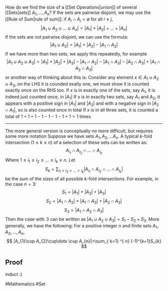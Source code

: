 How do we find the size of a [[Set Operations|union]] of several [[Sets|sets]] $A_{1},\dots ,A_{n}$? If the sets are pairwise disjoint, we may use the [[Rule of Sum|rule of sum]]: if $A_{i}\cap A_{j}=\emptyset$ for all $i\neq j$,
$$
|A_{1}\cup A_{2}\cup\dots \cup A_{n}|=|A_{1}|+|A_{2}|+\dots+|A_{n}|
$$
If the sets are not pairwise disjoint, we can use the formula:
$$
|A_{1}\cup A_{2}|=|A_{1}|+|A_{2}|-|A_{1}\cap A_{2}|
$$
If we have more than two sets, we apply this repeatedly, for example
$$
|A_{1}\cup A_{2}\cup A_{3}|=|A_{1}|+|A_{2}|+|A_{3}|-|A_{1}\cap A_{2}|-|A_{1}\cap A_{3}|-|A_{2}\cap A_{3}|+|A_{1}\cap A_{2}\cap A_{3}|
$$
or another way of thinking about this is:
Consider any element $x\in A_{1}\cup A_{2}\cup A_{3}$, on the LHS it is counded exatly one, we must show it is counted exactly once on the RHS too.
If $x$ is in exactly one of the sets, say $A_{1}$, it is indeed just counted once, in $|A_{1}|$
If $x$ is in exactly two sets, say $A_{1}$ and $A_{2}$, it appears with a positive sign in $|A_{1}|$ and $|A_{2}|$ and with a negative sign in $|A_{2}\cap A_{1}|$, so is also counted once in total
If $x$ is in all three sets, it is counted a total of $1+1+1-1-1-1-1+1=1$ times
___
The more general version is conceptually no more difficult, but requires some more notation
Suppose we have sets $A_{1},A_{2},\dots A_{n}$. A typical $k$-fold intersection $(1\leq k\leq n)$ of a selection of these sets can be written as:
$$
A_{i_{1}}\cap A_{i_{2}}\cap\dots \cap A_{i_{k}}
$$
Where $1\leq i_{1}\leq i_{2}\leq\dots \leq i_{k}\leq n$. Let
$$
S_{k}=\sum_{i_{1}<i_{2}<\dots<i_{k}}|A_{i_{1}}\cap A_{i_{2}}\cap\dots \cap A_{i_{k}}|
$$
be the sum of the sizes of all possible $k$-fold intersections. For example, in the case $n=3$:
$$
S_{1}=|A_{1}|+|A_{2}|+|A_{3}|
$$
$$
 S_{2}=|A_{1}\cap A_{2}|+|A_{1}\cap A_{3}|+|A_{2}\cap A_{3}|
$$
$$
 S_{3}=|A_{1}\cap A_{2}\cap A_{3}|
$$
Then the case with $\hspace{0pt}3$ can be written as $|A_{1}\cup A_{2}\cup A_{3}|=S_{1}-S_{2}+S_{3}$. More generally, we have the following:
For a positive integer $n$ and finite sets $A_{1},A_{2},\dots,A_{n}$,
$$
|A_{1}\cup A_{2}\cup\dots \cup A_{n}|=\sum_{ k=1} ^{ n}  (-1)^{k+1}S_{k}
$$
## Proof
induct :)


#Mathematics #Set 